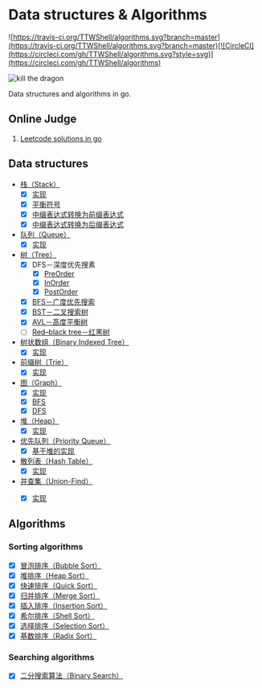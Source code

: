 # Data structures & Algorithms

![https://travis-ci.org/TTWShell/algorithms.svg?branch=master](https://travis-ci.org/TTWShell/algorithms.svg?branch=master)[![CircleCI](https://circleci.com/gh/TTWShell/algorithms.svg?style=svg)](https://circleci.com/gh/TTWShell/algorithms)

![kill the dragon](http://img08.deviantart.net/98ef/i/2012/197/8/a/kill_the_dragon_by_ragnz-d57gxnl.jpg)

Data structures and algorithms in go.

## Online Judge

1. [Leetcode solutions in go](leetcode)


## Data structures

* [栈（Stack）](data-structure/stack)
    - [x] [实现](data-structure/stack/stack.go)
    - [x] [平衡符号](data-structure/stack/balanceSymbol.go)
    - [x] [中缀表达式转换为前缀表达式](data-structure/stack/notation.go)
    - [x] [中缀表达式转换为后缀表达式](data-structure/stack/notation.go)
* [队列（Queue）](data-structure/queue)
    - [x] [实现](data-structure/queue/queue.go)
* [树（Tree）](data-structure/tree)
    - [x] DFS－深度优先搜素
        - [x] [PreOrder](data-structure/tree/preorder.go)
        - [x] [InOrder](data-structure/tree/inorder.go)
        - [x] [PostOrder](data-structure/tree/postorder.go)
    - [x] [BFS－广度优先搜索](data-structure/tree/tree.go)
    - [x] [BST－二叉搜索树](data-structure/tree/bst.go)
    - [x] [AVL－高度平衡树](data-structure/tree/avl.go)
    - [ ] [Red–black tree－红黑树](data-structure/tree/rbt.go)
* [树状数组（Binary Indexed Tree）](data-structure/binary-indexed-tree)
    - [x] [实现](data-structure/binary-indexed-tree/bit.go)
* [前缀树（Trie）](data-structure/trie)
    - [x] [实现](data-structure/trie/trie.go)
* [图（Graph）](data-structure/graph)
    - [x] [实现](data-structure/graph/graph.go)
    - [x] [BFS](data-structure/graph/bfs.go)
    - [x] [DFS](data-structure/graph/dfs.go)
* [堆（Heap）](data-structure/heap)
    - [x] [实现](data-structure/heap/heap.go)
* [优先队列（Priority Queue）](data-structure/priority-queue)
    - [x] [基于堆的实现](data-structure/priority-queue/pq.go)
* [散列表（Hash Table）](data-structure/hash-table)
    - [x] [实现](data-structure/hash-table/hashtable.go)
* [并查集（Union-Find）](data-structure/union-find)
    - [x] [实现](data-structure/union-find/uf.go)


## Algorithms

### Sorting algorithms

- [x] [冒泡排序（Bubble Sort）](sorting/bubble)
- [x] [堆排序（Heap Sort）](sorting/heap)
- [x] [快速排序（Quick Sort）](sorting/quick)
- [x] [归并排序（Merge Sort）](sorting/merge)
- [x] [插入排序（Insertion Sort）](sorting/insertion)
- [x] [希尔排序（Shell Sort）](sorting/shell)
- [x] [选择排序（Selection Sort）](sorting/selection)
- [x] [基数排序（Radix Sort）](sorting/radix)

### Searching algorithms

- [x] [二分搜索算法（Binary Search）](search/binary-search)
